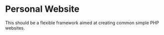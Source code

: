 # Personal Website

This should be a flexible framework aimed at creating common simple PHP
websites.
